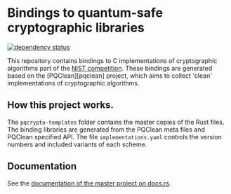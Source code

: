 # Bindings to quantum-safe cryptographic libraries

[![dependency status](https://deps.rs/repo/github/rustpq/pqcrypto/status.svg)](https://deps.rs/repo/github/rustpq/pqcrypto)


This repository contains bindings to C implementations of cryptographic algorithms part of the [NIST competition][nist].
These bindings are generated based on the [PQClean][pqclean] project, which aims to collect 'clean' implementations of cryptographic algorithms.

## How this project works.

The `pqcrypto-templates` folder contains the master copies of the Rust files.
The binding libraries are generated from the PQClean meta files and PQClean specified API.
The file `implementations.yaml` controls the version numbers and included variants of each scheme.

## Documentation

See the [documentation of the master project on docs.rs][docsrs].

[nist]: https://nist.gov/pqcrypto
[pqc]: https://github.com/pqclean/pqclean/
[docsrs]: https://docs.rs/pqcrypto/
